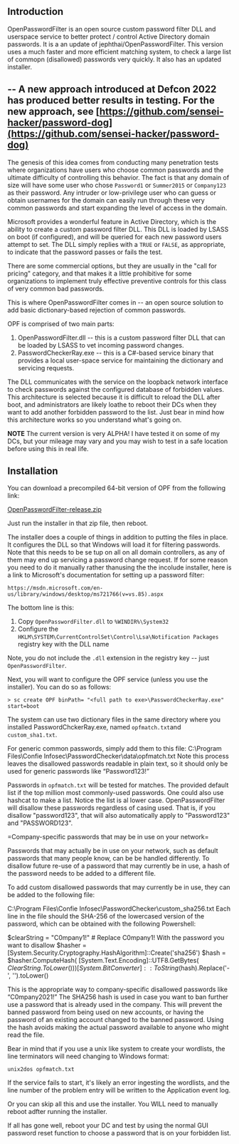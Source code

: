 Introduction
------------
OpenPasswordFilter is an open source custom password filter DLL and userspace service to better protect / control
Active Directory domain passwords. It is a an update of  jephthai/OpenPasswordFilter. This version uses a much faster
and more efficient matching system, to check a large list of commopn (disallowed) passwords very quickly. It also has an updated
installer.

--
A new approach introduced at Defcon 2022 has produced better results in testing.
For the new approach, see [https://github.com/sensei-hacker/password-dog](https://github.com/sensei-hacker/password-dog)
--

The genesis of this idea comes from conducting many penetration tests where organizations have users who choose common passwords
and the ultimate difficulty of controlling this behavior.  The fact is that any domain of size will have some user who chose
`Password1` or `Summer2015` or `Company123` as their password.  Any intruder or low-privilege user who can guess or obtain
usernames for the domain can easily run through these very common passwords and start expanding the level of access in the 
domain.

Microsoft provides a wonderful feature in Active Directory, which is the ability to create a custom password filter DLL.  This
DLL is loaded by LSASS on boot (if configured), and will be queried for each new password users attempt to set.  The DLL simply
replies with a `TRUE` or `FALSE`, as appropriate, to indicate that the password passes or fails the test.  

There are some commercial options, but they are usually in the "call for pricing" category, and that makes it a little 
prohibitive for some organizations to implement truly effective preventive controls for this class of very common bad passwords. 

This is where OpenPasswordFilter comes in -- an open source solution to add basic dictionary-based rejection of common
passwords.

OPF is comprised of two main parts:

   1. OpenPasswordFilter.dll -- this is a custom password filter DLL that can be loaded by LSASS to vet incoming password changes.
   2. PasswordCheckerRay.exe -- this is a C#-based service binary that provides a local user-space service for maintaining the dictionary and servicing requests.
  
The DLL communicates with the service on the loopback network interface to check passwords against the configured database
of forbidden values.  This architecture is selected because it is difficult to reload the DLL after boot, and administrators
are likely loathe to reboot their DCs when they want to add another forbidden password to the list.  Just bear in mind how this
architecture works so you understand what's going on.

**NOTE** The current version is very ALPHA!  I have tested it on some of my DCs, but your mileage may vary and you may wish to
test in a safe location before using this in real life.

Installation
------------
You can download a precompiled 64-bit version of OPF from the following link:

[OpenPasswordFilter-release.zip](https://github.com/MorrisR2/OpenPasswordFilter/raw/master/OpenPasswordFilter-release.zip)

Just run the installer in that zip file, then reboot.

The installer does a couple of things in addition to putting the files in place.
It configures the DLL so that Windows will load it for filtering passwords.  Note that this needs to be se tup on all
on all domain controllers, as any of them may end up servicing a password change request. If for some reason you need to 
do it manually rather thanusing the the incolude installer, here is a link to Microsoft's
documentation for setting up a password filter:

    https://msdn.microsoft.com/en-us/library/windows/desktop/ms721766(v=vs.85).aspx
    
The bottom line is this:

  1. Copy `OpenPasswordFilter.dll` to `%WINDIR%\System32`
  2. Configure the `HKLM\SYSTEM\CurrentControlSet\Control\Lsa\Notification Packages` registry key with the DLL name
  
Note, you do not include the `.dll` extension in the registry key -- just `OpenPasswordFilter`.

Next, you will want to configure the OPF service (unless you use the installer).  You can do so as follows:

    > sc create OPF binPath= "<full path to exe>\PasswordCheckerRay.exe" start=boot

The system can use two dictionary files in the same directory where you installed PasswordChckerRay.exe, named
`opfmatch.txt`and `custom_sha1.txt`. 

For generic common passwords, simply add them to this file:
C:\Program Files\Confie Infosec\PasswordChecker\data\opfmatch.txt
Note this process leaves the disallowed passwords readable in plain text, so it should only be used for
generic passwords like “Password123!”

Passwords in `opfmatch.txt` will be tested for matches. The provided default list if the top million most
commonly-used passwords. One could also use hashcat to make a list.  Notice the list is al lower case.
OpenPasswordFilter will disallow these passwords regardless of casing used.  That is, if you disallow
"password123", that will also automatically apply to "Password123" and "PASSWORD123".

=Company-specific passwords that may be in use on your network=

Passwords that may actually be in use on your network, such as default passwords that many people know, can be
be handled differently. To disallow future re-use of a password that may currently be in use, a hash of the
password needs to be added to a different file.

To add custom disallowed passwords that may currently be in use, they can be added to the following file:

C:\Program Files\Confie Infosec\PasswordChecker\custom_sha256.txt
Each line in the file should the SHA-256 of the lowercased version of the password, which can be obtained with
the following Powershell:

$clearString = "C0mpany1!" # Replace C0mpany1! With the password you want to disallow
$hasher = [System.Security.Cryptography.HashAlgorithm]::Create('sha256')
$hash = $hasher.ComputeHash( [System.Text.Encoding]::UTF8.GetBytes( $ClearString.ToLower() ) )
[System.BitConverter]::ToString($hash).Replace('-', '').toLower() 

This is the appropriate way to company-specific disallowed passwords like “C0mpany2021!”
The SHA256 hash is used in case you want to ban further use a password that is already used in the company. This will
prevent the banned password from being used on new accounts, or having the password of an existing account changed to
the banned password.  Using the hash avoids making the actual password available to anyone who might read the file. 


Bear in mind that if you use a unix like system to create your wordlists, the line terminators will need changing to
Windows format:

`unix2dos opfmatch.txt`

If the service fails to start, it's likely an error ingesting the wordlists, and the line number of the problem entry will be
written to the Application event log.

Or you can skip all this and use the installer. You WILL need to manually reboot adfter running the installer.

If all has gone well, reboot your DC and test by using the normal GUI password reset function to choose a password that is on
your forbidden list.


